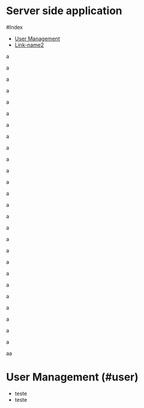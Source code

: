 # Server side application

#Index
  - [User Management](#user)
  - [Link-name2](#Header2)


a

a

a

a

a

a

a

a

a

a

a

a

a

a

a

a

a

a

a

a

a

a

a

a

a

a

aa



# User Management (#user)
  - teste
  - teste
